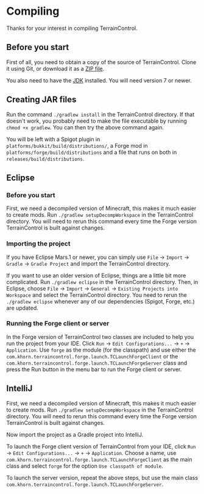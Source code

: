 # Compiling
Thanks for your interest in compiling TerrainControl.

## Before you start
First of all, you need to obtain a copy of the source of TerrainControl. Clone
it using Git, or download it as a [ZIP file][].

You also need to have the [JDK][JDK 7] installed. You will need version 7 or
newer.

## Creating JAR files
Run the command `./gradlew install` in the TerrainControl directory. If that
doesn't work, you probably need to make the file executable by running
`chmod +x gradlew`. You can then try the above command again.

You will be left with a Spigot plugin in `platforms/bukkit/build/distributions/`,
a Forge mod in `platforms/forge/build/distributions` and a file that runs
on both in `releases/build/distributions`.

## Eclipse

### Before you start
First, we need a decompiled version of Minecraft, this makes it much easier to
create mods. Run `./gradlew setupDecompWorkspace` in the TerrainControl
directory. You will need to rerun this command every time the Forge version
TerrainControl is built against changes.

### Importing the project
If you have Eclipse Mars.1 or newer, you can simply use `File` -> `Import` ->
`Gradle` -> `Gradle Project` and import the TerrainControl directory.

If you want to use an older version of Eclipse, things are a little bit more
complicated. Run `./gradlew eclipse` in the TerrainControl directory. Then,
in Eclipse, choose `File` -> `Import` -> `General` ->
`Existing Projects into Workspace` and select the TerrainControl directory.
You need to rerun the `./gradlew eclipse` whenever any of our dependencies
(Spigot, Forge, etc.) are updated.

### Running the Forge client or server
In the Forge version of TerrainControl two classes are included to help you run
the project from your IDE. Click `Run` -> `Edit Configurations...` -> `+`
-> `Application`. Use `forge` as the module (for the classpath) and use either
the `com.khorn.terraincontrol.forge.launch.TCLaunchForgeClient` or the
`com.khorn.terraincontrol.forge.launch.TCLaunchForgeServer` class and
press the Run button in the menu bar to run the Forge client or server.

## IntelliJ
First, we need a decompiled version of Minecraft, this makes it much easier to
create mods. Run `./gradlew setupDecompWorkspace` in the TerrainControl
directory. You will need to rerun this command every time the Forge version
TerrainControl is built against changes.

Now import the project as a Gradle project into IntelliJ.

To launch the Forge client version of TerrainControl from your IDE, click `Run`
-> `Edit Configurations...` -> `+` -> `Application`. Choose a name, use
`com.khorn.terraincontrol.forge.launch.TCLaunchForgeClient` as the main
class and select `forge` for the option `Use classpath of module`.

To launch the server version, repeat the above steps, but use the main class
`com.khorn.terraincontrol.forge.launch.TCLaunchForgeServer`.


[ZIP file]: https://github.com/MCTCP/TerrainControl/archive/master.zip
[JDK 7]: http://www.oracle.com/technetwork/java/javase/downloads/jdk7-downloads-1880260.html
